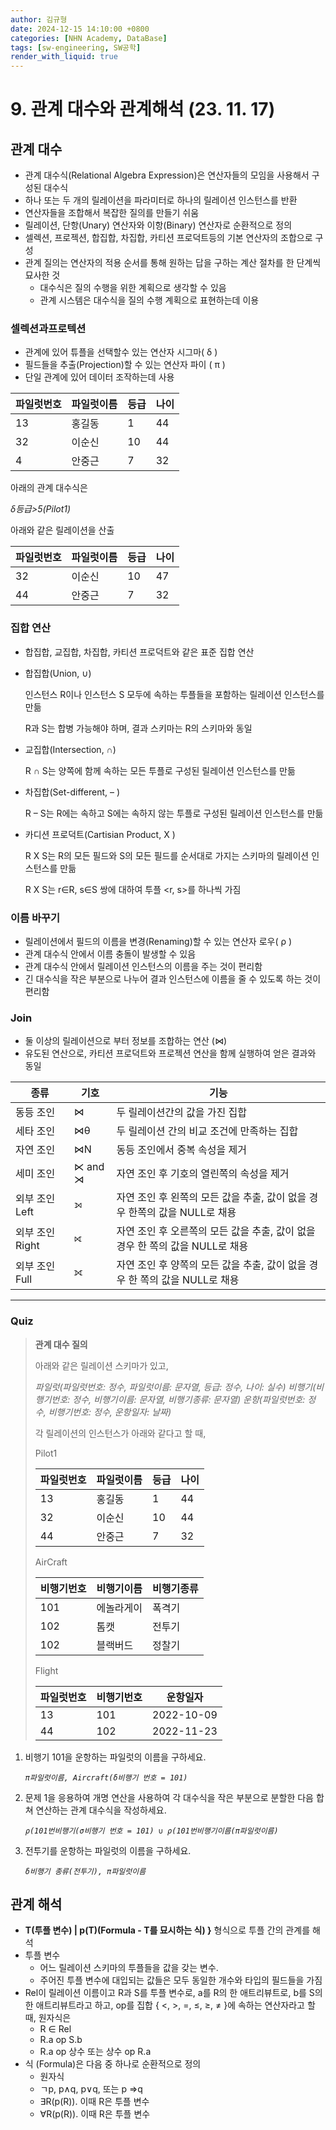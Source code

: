 ```yaml
---
author: 김규형
date: 2024-12-15 14:10:00 +0800
categories: [NHN Academy, DataBase]
tags: [sw-engineering, SW공학]
render_with_liquid: true
---
```


# 9. 관계 대수와 관계해석 (23. 11. 17)

## 관계 대수

- 관계 대수식(Relational Algebra Expression)은 연산자들의 모임을 사용해서 구성된 대수식
- 하나 또는 두 개의 릴레이션을 파라미터로 하나의 릴레이션 인스턴스를 반환
- 연산자들을 조합해서 복잡한 질의를 만들기 쉬움
- 릴레이션, 단항(Unary) 연산자와 이항(Binary) 연산자로 순환적으로 정의
- 셀렉션, 프로젝션, 합집합, 차집합, 카티션 프로덕트등의 기본 연산자의 조합으로 구성
- 관계 질의는 연산자의 적용 순서를 통해 원하는 답을 구하는 계산 절차를 한 단계씩 묘사한 것
    - 대수식은 질의 수행을 위한 계획으로 생각할 수 있음
    - 관계 시스템은 대수식을 질의 수행 계획으로 표현하는데 이용

### 셀렉션과프로텍션

- 관계에 있어 튜플을 선택할수 있는 연산자 시그마( δ )
- 필드들을 추출(Projection)할 수 있는 연산자 파이 ( π )
- 단일 관계에 있어 데이터 조작하는데 사용

| 파일럿번호 | 파일럿이름 | 등급 | 나이 |
| --- | --- | --- | --- |
| 13 | 홍길동 | 1 | 44 |
| 32 | 이순신 | 10 | 44 |
| 4 | 안중근 | 7 | 32 |

아래의 관계 대수식은

*δ등급>5(Pilot1)*

아래와 같은 릴레이션을 산출

| 파일럿번호 | 파일럿이름 | 등급 | 나이 |
| --- | --- | --- | --- |
| 32 | 이순신 | 10 | 47 |
| 44 | 안중근 | 7 | 32 |

### 집합 연산

- 합집합, 교집합, 차집합, 카티션 프로덕트와 같은 표준 집합 연산
- 합집합(Union, ∪)
    
    인스턴스 R이나 인스턴스 S 모두에 속하는 투플들을 포함하는 릴레이션 인스턴스를 만듦
    
    R과 S는 합병 가능해야 하며, 결과 스키마는 R의 스키마와 동일
    
- 교집합(Intersection, ∩)
    
    R ∩ S는 양쪽에 함께 속하는 모든 투플로 구성된 릴레이션 인스턴스를 만듦
    
- 차집합(Set-different, – )
    
    R – S는 R에는 속하고 S에는 속하지 않는 투플로 구성된 릴레이션 인스턴스를 만듦
    
- 카디션 프로덕트(Cartisian Product, X )
    
    R X S는 R의 모든 필드와 S의 모든 필드를 순서대로 가지는 스키마의 릴레이션 인스턴스를 만듦
    
    R X S는 r∈R, s∈S 쌍에 대하여 투플 <r, s>를 하나씩 가짐
    

### 이름 바꾸기

- 릴레이션에서 필드의 이름을 변경(Renaming)할 수 있는 연산자 로우( ρ )
- 관계 대수식 안에서 이름 충돌이 발생할 수 있음
- 관계 대수식 안에서 릴레이션 인스턴스의 이름을 주는 것이 편리함
- 긴 대수식을 작은 부분으로 나누어 결과 인스턴스에 이름을 줄 수 있도록 하는 것이 편리함

### Join

- 둘 이상의 릴레이션으로 부터 정보를 조합하는 연산 (⋈)
- 유도된 연산으로, 카티션 프로덕트와 프로젝션 연산을 함께 실행하여 얻은 결과와 동일

| 종류 | 기호 | 기능 |
| --- | --- | --- |
| 동등 조인 | ⋈ | 두 릴레이션간의 값을 가진 집합 |
| 세타 조인 | ⋈θ | 두 릴레이션 간의 비교 조건에 만족하는 집합 |
| 자연 조인 | ⋈N | 동등 조인에서 중복 속성을 제거 |
| 세미 조인 | ⋉ and ⋊ | 자연 조인 후 기호의 열린쪽의 속성을 제거 |
| 외부 조인 Left | ⟕ | 자연 조인 후 왼쪽의 모든 값을 추출, 값이 없을 경우 한쪽의 값을 NULL로 채용 |
| 외부 조인 Right | ⟖ | 자연 조인 후 오른쪽의 모든 값을 추출, 값이 없을 경우 한 쪽의 값을 NULL로 채용 |
| 외부 조인 Full | ⟗ | 자연 조인 후 양쪽의 모든 값을 추출, 값이 없을 경우 한 쪽의 값을 NULL로 채용 |

---

### Quiz

> **관계 대수 질의**
> 
> 
> 아래와 같은 릴레이션 스키마가 있고,
> 
> *파일럿(파일럿번호: 정수, 파일럿이름: 문자열, 등급: 정수, 나이: 실수) 비행기(비행기번호: 정수, 비행기이름: 문자열, 비행기종류: 문자열) 운항(파일럿번호: 정수, 비행기번호: 정수, 운항일자: 날짜)*
> 
> 각 릴레이션의 인스턴스가 아래와 같다고 할 때,
> 
> Pilot1
> 
> | 파일럿번호 | 파일럿이름 | 등급 | 나이 |
> | --- | --- | --- | --- |
> | 13 | 홍길동 | 1 | 44 |
> | 32 | 이순신 | 10 | 44 |
> | 44 | 안중근 | 7 | 32 |
> 
> AirCraft
> 
> | 비행기번호 | 비행기이름 | 비행기종류 |
> | --- | --- | --- |
> | 101 | 에놀라게이 | 폭격기 |
> | 102 | 톰캣 | 전투기 |
> | 102 | 블랙버드 | 정찰기 |
> 
> Flight
> 
> | 파일럿번호 | 비행기번호 | 운항일자 |
> | --- | --- | --- |
> | 13 | 101 | 2022-10-09 |
> | 44 | 102 | 2022-11-23 |

1. 비행기 101을 운항하는 파일럿의 이름을 구하세요.
    
    *`π파일럿이름, Aircraft(δ비행기 번호 = 101)`*
    
2. 문제 1을 응용하여 개명 연산을 사용하여 각 대수식을 작은 부분으로 분할한 다음 합쳐 연산하는 관계 대수식을 작성하세요.
    
    *`ρ(101번비행기(σ비행기 번호 = 101) ∪ ρ(101번비행기이름(π파일럿이름)`*
    
3. 전투기를 운항하는 파일럿의 이름을 구하세요.
    
    *`δ비행기 종류(전투기), π파일럿이름`*
    

## 관계 해석

- **T(투플 변수) | p(T)(Formula - T를 묘시하는 식) }** 형식으로 투플 간의 관계를 해석
- 투플 변수
    - 어느 릴레이션 스키마의 투플들을 값을 갖는 변수.
    - 주어진 투플 변수에 대입되는 값들은 모두 동일한 개수와 타입의 필드들을 가짐
- Rel이 릴레이션 이름이고 R과 S를 투플 변수로, a를 R의 한 애트리뷰트로, b를 S의 한 애트리뷰트라고 하고, op를 집합 { <, >, =, ≤, ≥, ≠ }에 속하는 연산자라고 할 때, 원자식은
    - R ∈ Rel
    - R.a op S.b
    - R.a op 상수 또는 상수 op R.a
- 식 (Formula)은 다음 중 하나로 순환적으로 정의
    - 원자식
    - ㄱp, p∧q, p∨q, 또는 p ⇒q
    - ∃R(p(R)). 이때 R은 투플 변수
    - ∀R(p(R)). 이때 R은 투플 변수

